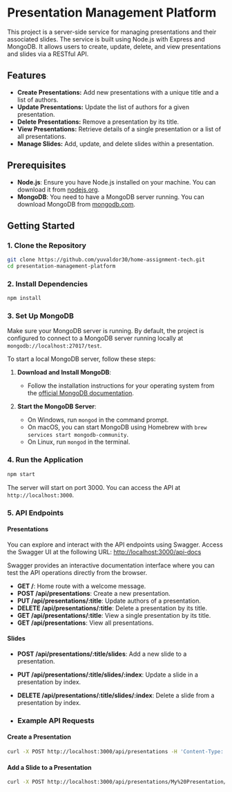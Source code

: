 # Presentation Management Platform

This project is a server-side service for managing presentations and their associated slides. The service is built using Node.js with Express and MongoDB. It allows users to create, update, delete, and view presentations and slides via a RESTful API.

## Features

- **Create Presentations:** Add new presentations with a unique title and a list of authors.
- **Update Presentations:** Update the list of authors for a given presentation.
- **Delete Presentations:** Remove a presentation by its title.
- **View Presentations:** Retrieve details of a single presentation or a list of all presentations.
- **Manage Slides:** Add, update, and delete slides within a presentation.

## Prerequisites

- **Node.js**: Ensure you have Node.js installed on your machine. You can download it from [nodejs.org](https://nodejs.org/).
- **MongoDB**: You need to have a MongoDB server running. You can download MongoDB from [mongodb.com](https://www.mongodb.com/try/download/community).

## Getting Started

### 1. Clone the Repository

```sh
git clone https://github.com/yuvaldor30/home-assignment-tech.git
cd presentation-management-platform
```

### 2. Install Dependencies

```sh
npm install
```

### 3. Set Up MongoDB

Make sure your MongoDB server is running. By default, the project is configured to connect to a MongoDB server running locally at `mongodb://localhost:27017/test`.

To start a local MongoDB server, follow these steps:

1. **Download and Install MongoDB**:
   - Follow the installation instructions for your operating system from the [official MongoDB documentation](https://docs.mongodb.com/manual/installation/).

2. **Start the MongoDB Server**:
   - On Windows, run `mongod` in the command prompt.
   - On macOS, you can start MongoDB using Homebrew with `brew services start mongodb-community`.
   - On Linux, run `mongod` in the terminal.

### 4. Run the Application

```sh
npm start
```

The server will start on port 3000. You can access the API at `http://localhost:3000`.

### 5. API Endpoints

#### Presentations
You can explore and interact with the API endpoints using Swagger. Access the Swagger UI at the following URL: [http://localhost:3000/api-docs](http://localhost:3000/api-docs/#/default/post_api_presentations)

Swagger provides an interactive documentation interface where you can test the API operations directly from the browser.

- **GET /**: Home route with a welcome message.
- **POST /api/presentations**: Create a new presentation.
- **PUT /api/presentations/:title**: Update authors of a presentation.
- **DELETE /api/presentations/:title**: Delete a presentation by its title.
- **GET /api/presentations/:title**: View a single presentation by its title.
- **GET /api/presentations**: View all presentations.


#### Slides

- **POST /api/presentations/:title/slides**: Add a new slide to a presentation.
- **PUT /api/presentations/:title/slides/:index**: Update a slide in a presentation by index.
- **DELETE /api/presentations/:title/slides/:index**: Delete a slide from a presentation by index.

- ### Example API Requests

#### Create a Presentation

```sh
curl -X POST http://localhost:3000/api/presentations -H 'Content-Type: application/json' -d '{"title": "My Presentation", "authors": ["Author One", "Author Two"]}'
```
#### Add a Slide to a Presentation

```sh
curl -X POST http://localhost:3000/api/presentations/My%20Presentation/slides -H 'Content-Type: application/json' -d '{"topic": "Slide Topic", "body": "Slide Body"}'
```


